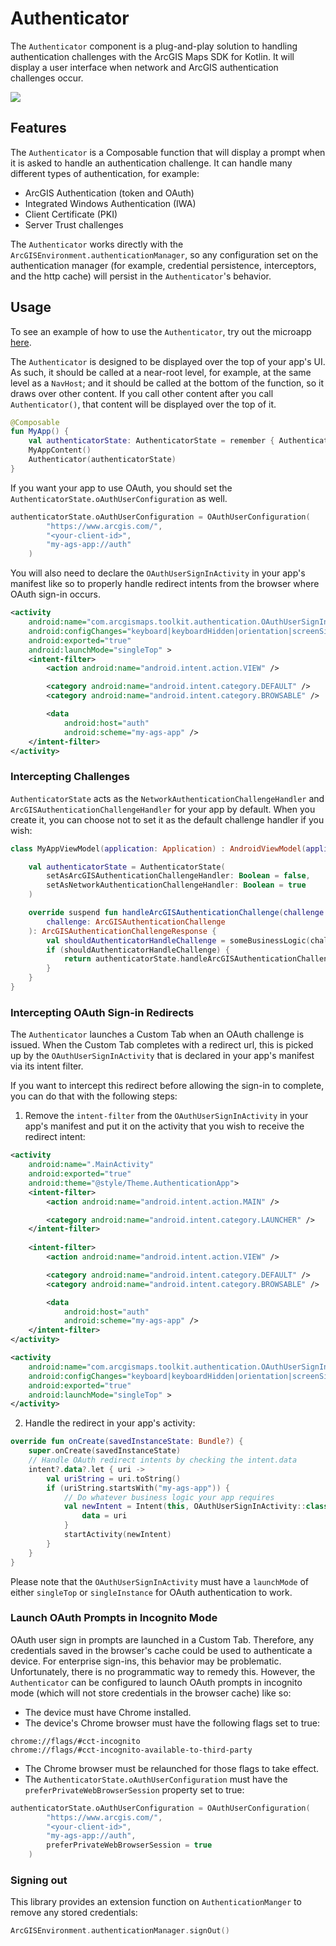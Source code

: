 # Authenticator

The `Authenticator` component is a plug-and-play solution to handling authentication challenges with the ArcGIS Maps SDK for Kotlin. It will display a user interface when network and ArcGIS authentication challenges occur.

![](screenshot.png)

## Features

The `Authenticator` is a Composable function that will display a prompt when it is asked to handle an authentication challenge. It can handle many different types of authentication, for example:

- ArcGIS Authentication (token and OAuth)
- Integrated Windows Authentication (IWA)
- Client Certificate (PKI)
- Server Trust challenges

The `Authenticator` works directly with the `ArcGISEnvironment.authenticationManager`, so any configuration set on the authentication manager (for example, credential persistence, interceptors, and the http cache) will persist in the `Authenticator`'s behavior.

## Usage

To see an example of how to use the `Authenticator`, try out the microapp [here](../../microapps/AuthenticationApp/README.md).

The `Authenticator` is designed to be displayed over the top of your app's UI. As such, it should be called at a near-root level, for example, at the same level as a `NavHost`; and it should be called at the bottom of the function, so it draws over other content. If you call other content after you call `Authenticator()`, that content will be displayed over the top of it.

```kotlin
@Composable
fun MyApp() {
	val authenticatorState: AuthenticatorState = remember { AuthenticatorState() }
	MyAppContent()
	Authenticator(authenticatorState)
}
```

If you want your app to use OAuth, you should set the `AuthenticatorState.oAuthUserConfiguration` as well.

```kotlin
authenticatorState.oAuthUserConfiguration = OAuthUserConfiguration(
        "https://www.arcgis.com/",
        "<your-client-id>",
        "my-ags-app://auth"
    )
```
You will also need to declare the `OAuthUserSignInActivity` in your app's manifest like so to properly handle redirect intents from the browser where OAuth sign-in occurs.
```xml
<activity
	android:name="com.arcgismaps.toolkit.authentication.OAuthUserSignInActivity"
	android:configChanges="keyboard|keyboardHidden|orientation|screenSize"
	android:exported="true"
	android:launchMode="singleTop" >
	<intent-filter>
		<action android:name="android.intent.action.VIEW" />

		<category android:name="android.intent.category.DEFAULT" />
		<category android:name="android.intent.category.BROWSABLE" />

		<data
			android:host="auth"
			android:scheme="my-ags-app" />
	</intent-filter>
</activity>
```

### Intercepting Challenges

`AuthenticatorState` acts as the `NetworkAuthenticationChallengeHandler` and `ArcGISAuthenticationChallengeHandler` for your app by default. When you create it, you can choose not to set it as the default challenge handler if you wish:

```kotlin
class MyAppViewModel(application: Application) : AndroidViewModel(application), ArcGISAuthenticationChallengeHandler {

	val authenticatorState = AuthenticatorState(
		setAsArcGISAuthenticationChallengeHandler: Boolean = false,
		setAsNetworkAuthenticationChallengeHandler: Boolean = true
	)

    override suspend fun handleArcGISAuthenticationChallenge(challenge: ArcGISAuthenticationChallenge): ArcGISAuthenticationChallengeResponse (
        challenge: ArcGISAuthenticationChallenge
    ): ArcGISAuthenticationChallengeResponse {
		val shouldAuthenticatorHandleChallenge = someBusinessLogic(challenge)
		if (shouldAuthenticatorHandleChallenge) {
			return authenticatorState.handleArcGISAuthenticationChallenge(challenge)
		}
	}
}
```

### Intercepting OAuth Sign-in Redirects

The `Authenticator` launches a Custom Tab when an OAuth challenge is issued. When the Custom Tab completes with a redirect url, this is picked up by the `OAuthUserSignInActivity` that is declared in your app's manifest via its intent filter.

If you want to intercept this redirect before allowing the sign-in to complete, you can do that with the following steps:

1. Remove the `intent-filter` from the `OAuthUserSignInActivity` in your app's manifest and put it on the activity that you wish to receive the redirect intent:

```xml
<activity
	android:name=".MainActivity"
	android:exported="true"
	android:theme="@style/Theme.AuthenticationApp">
	<intent-filter>
		<action android:name="android.intent.action.MAIN" />

		<category android:name="android.intent.category.LAUNCHER" />
	</intent-filter>
	
	<intent-filter>
		<action android:name="android.intent.action.VIEW" />

		<category android:name="android.intent.category.DEFAULT" />
		<category android:name="android.intent.category.BROWSABLE" />

		<data
			android:host="auth"
			android:scheme="my-ags-app" />
	</intent-filter>
</activity>

<activity
	android:name="com.arcgismaps.toolkit.authentication.OAuthUserSignInActivity"
	android:configChanges="keyboard|keyboardHidden|orientation|screenSize"
	android:exported="true"
	android:launchMode="singleTop" >
</activity>
```

2. Handle the redirect in your app's activity:

```kotlin
override fun onCreate(savedInstanceState: Bundle?) {
	super.onCreate(savedInstanceState)
	// Handle OAuth redirect intents by checking the intent.data
	intent?.data?.let { uri ->
		val uriString = uri.toString()
		if (uriString.startsWith("my-ags-app")) {
			// Do whatever business logic your app requires
			val newIntent = Intent(this, OAuthUserSignInActivity::class.java).apply {
				data = uri
			}
			startActivity(newIntent)
		}
	}
}
```

Please note that the `OAuthUserSignInActivity` must have a `launchMode` of either `singleTop` or `singleInstance` for OAuth authentication to work.

### Launch OAuth Prompts in Incognito Mode

OAuth user sign in prompts are launched in a Custom Tab. Therefore, any credentials saved in the browser's cache could be used to authenticate a device. For enterprise sign-ins, this behavior may be problematic. Unfortunately, there is no programmatic way to remedy this. However, the `Authenticator` can be configured to launch OAuth prompts in incognito mode (which will not store credentials in the browser cache) like so:

- The device must have Chrome installed.
- The device's Chrome browser must have the following flags set to true:

```
chrome://flags/#cct-incognito
chrome://flags/#cct-incognito-available-to-third-party
```

- The Chrome browser must be relaunched for those flags to take effect.
- The `AuthenticatorState.oAuthUserConfiguration` must have the `preferPrivateWebBrowserSession` property set to true:

```kotlin
authenticatorState.oAuthUserConfiguration = OAuthUserConfiguration(
        "https://www.arcgis.com/",
        "<your-client-id>",
        "my-ags-app://auth",
        preferPrivateWebBrowserSession = true
    )
```

### Signing out

This library provides an extension function on `AuthenticationManger` to remove any stored credentials:

```kotlin
ArcGISEnvironment.authenticationManager.signOut()
```
